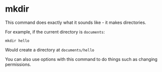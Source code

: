 # mkdir
This command does exactly what it sounds like - it makes directories.

For example, if the current directory is `documents`:

    mkdir hello
    
Would create a directory at `documents/hello`

You can also use options with this command to do things such as changing permissions.
